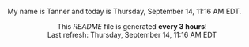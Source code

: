 My name is Tanner and today is Thursday, September 14, 11:16 AM EDT.

<p align="center">This <i>README</i> file is generated <b>every 3 hours</b>!</br>Last refresh: Thursday, September 14, 11:16 AM EDT<br /></p>
